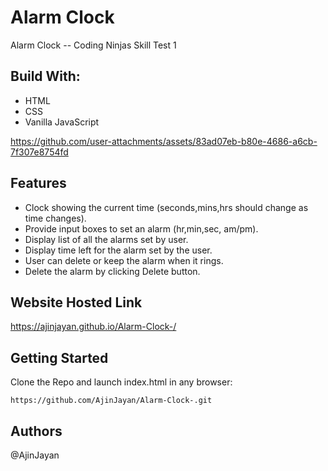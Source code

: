 # Alarm Clock
Alarm Clock -- Coding Ninjas Skill Test 1

## Build With:
* HTML
* CSS
* Vanilla JavaScript

https://github.com/user-attachments/assets/83ad07eb-b80e-4686-a6cb-7f307e8754fd

## Features
* Clock showing the current time (seconds,mins,hrs should change as time changes).
* Provide input boxes to set an alarm (hr,min,sec, am/pm).
* Display list of all the alarms set by user.
* Display time left for the alarm set by the user.
* User can delete or keep the alarm when it rings.
* Delete the alarm by clicking Delete button.

## Website Hosted Link

https://ajinjayan.github.io/Alarm-Clock-/

## Getting Started 

Clone the Repo and launch index.html in any browser: 
```
https://github.com/AjinJayan/Alarm-Clock-.git
```
## Authors
@AjinJayan

